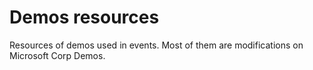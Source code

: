 # Demos resources

Resources of demos used in events. Most of them are modifications on Microsoft Corp Demos.
